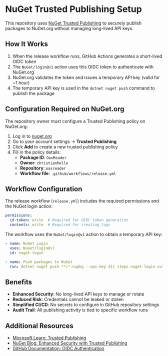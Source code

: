 # NuGet Trusted Publishing Setup

This repository uses [NuGet Trusted Publishing](https://learn.microsoft.com/en-us/nuget/nuget-org/trusted-publishing) to securely publish packages to NuGet.org without managing long-lived API keys.

## How It Works

1. When the release workflow runs, GitHub Actions generates a short-lived OIDC token
2. The `NuGet/login@v1` action uses this OIDC token to authenticate with NuGet.org
3. NuGet.org validates the token and issues a temporary API key (valid for ~1 hour)
4. The temporary API key is used in the `dotnet nuget push` command to publish the package

## Configuration Required on NuGet.org

The repository owner must configure a Trusted Publishing policy on NuGet.org:

1. Log in to [nuget.org](https://www.nuget.org/)
2. Go to your account settings → **Trusted Publishing**
3. Click **Add** to create a new trusted publishing policy
4. Fill in the policy details:
   - **Package ID**: `OasReader`
   - **Owner**: `christianhelle`
   - **Repository**: `oasreader`
   - **Workflow file**: `.github/workflows/release.yml`

## Workflow Configuration

The release workflow (`release.yml`) includes the required permissions and the NuGet login action:

```yaml
permissions:
  id-token: write  # Required for OIDC token generation
  contents: write  # Required for creating tags
```

The workflow uses the `NuGet/login@v1` action to obtain a temporary API key:

```yaml
- name: NuGet Login
  uses: NuGet/login@v1
  id: nuget-login

- name: Push packages to NuGet
  run: dotnet nuget push **/*.nupkg --api-key ${{ steps.nuget-login.outputs.NUGET_API_KEY }} --source https://api.nuget.org/v3/index.json --no-symbols
```

## Benefits

- **Enhanced Security**: No long-lived API keys to manage or rotate
- **Reduced Risk**: Credentials cannot be leaked or stolen
- **Simplified CI/CD**: No secrets to configure in GitHub repository settings
- **Audit Trail**: All publishing activity is tied to specific workflow runs

## Additional Resources

- [Microsoft Learn: Trusted Publishing](https://learn.microsoft.com/en-us/nuget/nuget-org/trusted-publishing)
- [NuGet Blog: Enhanced Security with Trusted Publishing](https://devblogs.microsoft.com/dotnet/enhanced-security-is-here-with-the-new-trust-publishing-on-nuget-org/)
- [GitHub Documentation: OIDC Authentication](https://docs.github.com/en/actions/deployment/security-hardening-your-deployments/about-security-hardening-with-openid-connect)
